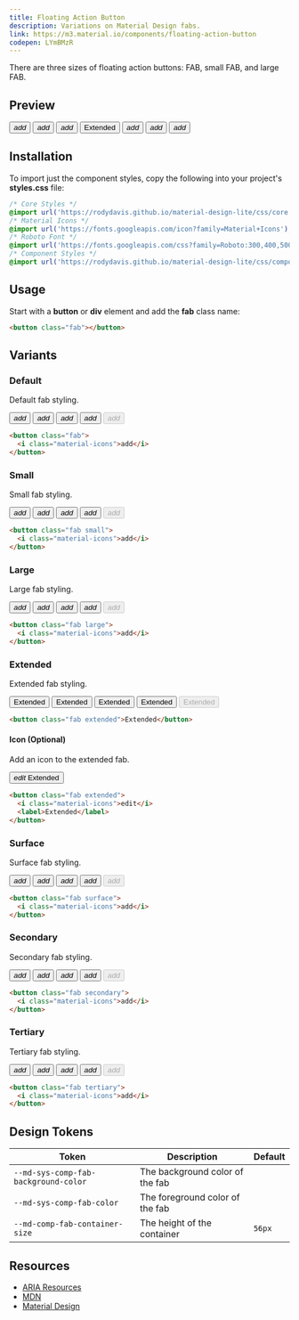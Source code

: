 ```yaml
---
title: Floating Action Button
description: Variations on Material Design fabs.
link: https://m3.material.io/components/floating-action-button
codepen: LYmBMzR
---
```


There are three sizes of floating action buttons: FAB, small FAB, and large FAB.

## Preview

<div class="preview">
  <button class="fab">
    <i class="material-icons">add</i>
  </button>
  <button class="fab small">
    <i class="material-icons">add</i>
  </button>
  <button class="fab large">
    <i class="material-icons">add</i>
  </button>
  <button class="fab extended">Extended</button>
  <button class="fab surface">
    <i class="material-icons">add</i>
  </button>
  <button class="fab secondary">
    <i class="material-icons">add</i>
  </button>
  <button class="fab tertiary">
    <i class="material-icons">add</i>
  </button>
</div>

## Installation

To import just the component styles, copy the following into your project's **styles.css** file:

```css
/* Core Styles */
@import url('https://rodydavis.github.io/material-design-lite/css/core.css');
/* Material Icons */
@import url('https://fonts.googleapis.com/icon?family=Material+Icons');
/* Roboto Font */
@import url('https://fonts.googleapis.com/css?family=Roboto:300,400,500,700&amp;display=swap');
/* Component Styles */
@import url('https://rodydavis.github.io/material-design-lite/css/components/fab/style.css');
```

## Usage

Start with a **button** or **div** element and add the **fab** class name:

```html
<button class="fab"></button>
```

## Variants

### Default

Default fab styling.

<div class="preview">
  <button class="fab">
    <i class="material-icons">add</i>
  </button>
  <button class="fab hover">
    <i class="material-icons">add</i>
  </button>
  <button class="fab active">
    <i class="material-icons">add</i>
  </button>
  <button class="fab focus">
    <i class="material-icons">add</i>
  </button>
  <button class="fab" disabled>
    <i class="material-icons">add</i>
  </button>
</div>

```html
<button class="fab">
  <i class="material-icons">add</i>
</button>
```

### Small

Small fab styling.

<div class="preview">
  <button class="fab small">
    <i class="material-icons">add</i>
  </button>
  <button class="fab small hover">
    <i class="material-icons">add</i>
  </button>
  <button class="fab small active">
    <i class="material-icons">add</i>
  </button>
  <button class="fab small focus">
    <i class="material-icons">add</i>
  </button>
  <button class="fab small" disabled>
    <i class="material-icons">add</i>
  </button>
</div>
  
```html
<button class="fab small">
  <i class="material-icons">add</i>
</button>
```

### Large

Large fab styling.

<div class="preview">
  <button class="fab large">
    <i class="material-icons">add</i>
  </button>
  <button class="fab large hover">
    <i class="material-icons">add</i>
  </button>
  <button class="fab large active">
    <i class="material-icons">add</i>
  </button>
  <button class="fab large focus">
    <i class="material-icons">add</i>
  </button>
  <button class="fab large" disabled>
    <i class="material-icons">add</i>
  </button>
</div>

```html
<button class="fab large">
  <i class="material-icons">add</i>
</button>
```

### Extended

Extended fab styling.

<div class="preview">
  <button class="fab extended">Extended</button>
  <button class="fab extended hover">Extended</button>
  <button class="fab extended active">Extended</button>
  <button class="fab extended focus">Extended</button>
  <button class="fab extended" disabled>Extended</button>
</div>
  
```html
<button class="fab extended">Extended</button>
```

#### Icon (Optional)

Add an icon to the extended fab.

<div class="preview">
  <button class="fab extended">
    <i class="material-icons">edit</i>
    <label>Extended</label>
  </button>
</div>

```html
<button class="fab extended">
  <i class="material-icons">edit</i>
  <label>Extended</label>
</button>
```

### Surface

Surface fab styling.

<div class="preview">
  <button class="fab surface">
    <i class="material-icons">add</i>
  </button>
  <button class="fab surface hover">
    <i class="material-icons">add</i>
  </button>
  <button class="fab surface active">
    <i class="material-icons">add</i>
  </button>
  <button class="fab surface focus">
    <i class="material-icons">add</i>
  </button>
  <button class="fab surface" disabled>
    <i class="material-icons">add</i>
  </button>
</div>

```html
<button class="fab surface">
  <i class="material-icons">add</i>
</button>
```

### Secondary

Secondary fab styling.

<div class="preview">
  <button class="fab secondary">
    <i class="material-icons">add</i>
  </button>
  <button class="fab secondary hover">
    <i class="material-icons">add</i>
  </button>
  <button class="fab secondary active">
    <i class="material-icons">add</i>
  </button>
  <button class="fab secondary focus">
    <i class="material-icons">add</i>
  </button>
  <button class="fab secondary" disabled>
    <i class="material-icons">add</i>
  </button>
</div>

```html
<button class="fab secondary">
  <i class="material-icons">add</i>
</button>
```

### Tertiary

Tertiary fab styling.

<div class="preview">
  <button class="fab tertiary">
    <i class="material-icons">add</i>
  </button>
  <button class="fab tertiary hover">
    <i class="material-icons">add</i>
  </button>
  <button class="fab tertiary active">
    <i class="material-icons">add</i>
  </button>
  <button class="fab tertiary focus">
    <i class="material-icons">add</i>
  </button>
  <button class="fab tertiary" disabled>
    <i class="material-icons">add</i>
  </button>
</div>

```html
<button class="fab tertiary">
  <i class="material-icons">add</i>
</button>
```

## Design Tokens

| Token                                | Description                     | Default                                                                                                             |
|--------------------------------------|---------------------------------|---------------------------------------------------------------------------------------------------------------------|
| `--md-sys-comp-fab-background-color` | The background color of the fab | <div class="tooltip token-box color-primary-container" data-tooltip="--md-sys-color-primary-container"></div>       |
| `--md-sys-comp-fab-color`            | The foreground color of the fab | <div class="tooltip token-box color-on-primary-container" data-tooltip="--md-sys-color-on-primary-container"></div> |
| `--md-comp-fab-container-size`       | The height of the container     | `56px`                                                                                                              |

## Resources

- [ARIA Resources](https://static.corp.google.com/ariablueprints/button/button.html)
- [MDN](https://developer.mozilla.org/en-US/docs/Web/HTML/Element/button)
- [Material Design](https://m3.material.io/components/buttons)
